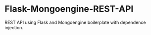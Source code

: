 # Flask-Mongoengine-REST-API
REST API  using Flask and Mongoengine boilerplate with dependence injection.
